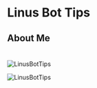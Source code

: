 
# Linus Bot Tips



## About Me
# 

<p><img align="center" src="https://github-readme-stats.vercel.app/api/top-langs?username=LinusBotTips&show_icons=true&locale=en&layout=compact" alt="LinusBotTips" /></p>

<p><img align="center" src="https://github-readme-streak-stats.herokuapp.com/?user=LinusBotTips&" alt="LinusBotTips" /></p>
